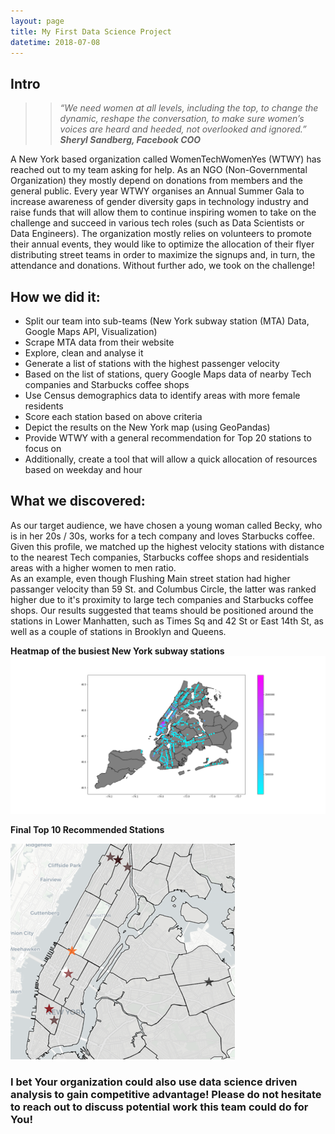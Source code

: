 ```yaml
---
layout: page
title: My First Data Science Project
datetime: 2018-07-08
---
```

## Intro
>> *“We need women at all levels, including the top, to change the dynamic, reshape the conversation, to make sure women’s voices are heard and heeded, not overlooked and ignored.” **Sheryl Sandberg, Facebook COO***

A New York based organization called WomenTechWomenYes (WTWY) has reached out to my team asking for help. As an NGO (Non-Governmental Organization) they mostly depend on donations from members and the general public. Every year WTWY organises an Annual Summer Gala to increase awareness of gender diversity gaps in technology industry and raise funds that will allow them to continue inspiring women to take on the challenge and succeed in various tech roles (such as Data Scientists or Data Engineers).
The organization mostly relies on volunteers to promote their annual events, they would like to optimize the allocation of their flyer distributing street teams in order to maximize the signups and, in turn, the attendance and donations. Without further ado, we took on the challenge! 

## How we did it: 
* Split our team into sub-teams (New York subway station (MTA) Data, Google Maps API, Visualization)
* Scrape MTA data from their website
* Explore, clean and analyse it
* Generate a list of stations with the highest passenger velocity
* Based on the list of stations, query Google Maps data of nearby Tech companies and Starbucks coffee shops
* Use Census demographics data to identify areas with more female residents
* Score each station based on above criteria
* Depict the results on the New York map (using GeoPandas)
* Provide WTWY with a general recommendation for Top 20 stations to focus on
* Additionally, create a tool that will allow a quick allocation of resources based on weekday and hour

## What we discovered:
As our target audience, we have chosen a young woman called Becky, who is in her 20s /  30s, works for a tech company and loves Starbucks coffee. Given this profile, we matched up the highest velocity stations with distance to the nearest Tech companies, Starbucks coffee shops and residentials areas with a higher women to men ratio.   
As an example, even though Flushing Main street station had higher passanger velocity than 59 St. and Columbus Circle, the latter was ranked higher due to it's proximity to large tech companies and Starbucks coffee shops. 
Our results suggested that teams should be positioned around the stations in Lower Manhatten, such as Times Sq and 42 St or East 14th St, as well as a couple of stations in Brooklyn and Queens.  

**Heatmap of the busiest New York subway stations**  
![Image Missing](https://github.com/nalehc/gala_flyer_locations/blob/master/subway_plot.png)

**Final Top 10 Recommended Stations**   

![Image Missing](https://github.com/nalehc/gala_flyer_locations/blob/master/Final%20Recommendation%20Map.png)


### I bet Your organization could also use data science driven analysis to gain competitive advantage! Please do not hesitate to reach out to discuss potential work this team could do for You!

